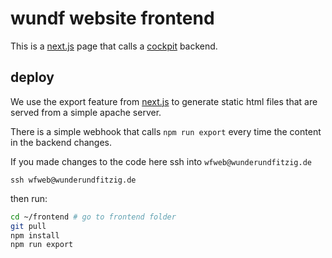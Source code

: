 # wundf website frontend

This is a [next.js](https://nextjs.org/) page that calls a [cockpit](https://getcockpit.com/) backend.

## deploy

We use the export feature from [next.js](https://nextjs.org/)
to generate static html files
that are served from a simple apache server.

There is a simple webhook that calls `npm run export` every time
the content in the backend changes.

If you made changes to the code here ssh into `wfweb@wunderundfitzig.de`
```
ssh wfweb@wunderundfitzig.de
```

then run:

```bash
cd ~/frontend # go to frontend folder
git pull
npm install
npm run export
```
